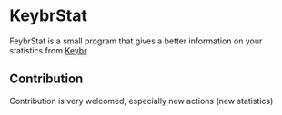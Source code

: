 # KeybrStat
FeybrStat is a small program that gives a better information on your statistics from [Keybr](https://www.keybr.com/)

## Contribution
Contribution is very welcomed, especially new actions (new statistics)
